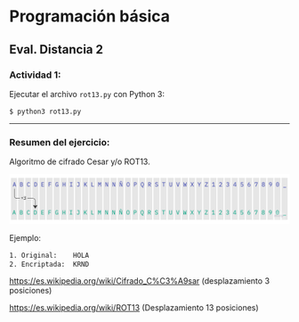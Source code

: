 # Programación básica

## Eval. Distancia 2

### Actividad 1:
Ejecutar el archivo `rot13.py` con Python 3:
```
$ python3 rot13.py
```
---

### Resumen del ejercicio:
Algoritmo de cifrado Cesar y/o ROT13.

![teclado numérico](../assets/rot13.jpg "")

Ejemplo:
```
1. Original:    HOLA
2. Encriptada:  KRND
```
https://es.wikipedia.org/wiki/Cifrado_C%C3%A9sar (desplazamiento 3 posiciones)

https://es.wikipedia.org/wiki/ROT13 (Desplazamiento 13 posiciones)
